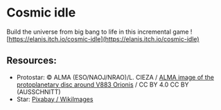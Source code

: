 # Cosmic idle
Build the universe from big bang to life in this incremental game !  
[https://elanis.itch.io/cosmic-idle](https://elanis.itch.io/cosmic-idle)

## Resources:
- Protostar: © ALMA (ESO/NAOJ/NRAO)/L. CIEZA / [ALMA image of the protoplanetary disc around V883 Orionis](https://www.eso.org/public/unitedkingdom/images/eso1626b/) / CC BY 4.0 CC BY (AUSSCHNITT)
- Star: [Pixabay / WikiImages](https://pixabay.com/photos/sun-solar-flare-space-outer-space-11582/)